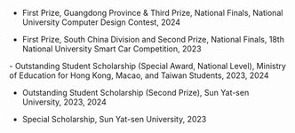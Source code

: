 
- ​​First Prize, Guangdong Province & Third Prize, National Finals​​, National University Computer Design Contest, 2024

- ​First Prize, South China Division and Second Prize, National Finals​​, 18th National University Smart Car Competition, 2023

​​- Outstanding Student Scholarship (Special Award, National Level)​​, Ministry of Education for Hong Kong, Macao, and Taiwan Students, 2023, 2024

- ​​Outstanding Student Scholarship (Second Prize)​​, Sun Yat-sen University, 2023, 2024

- Special Scholarship​​, Sun Yat-sen University, 2023